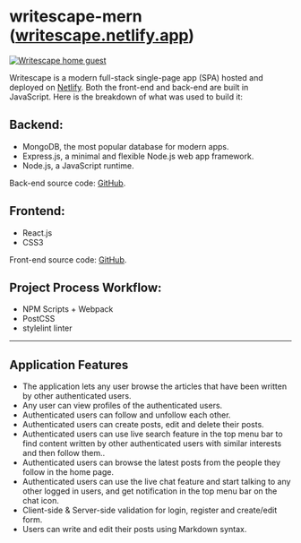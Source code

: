 # **writescape-mern** ([writescape.netlify.app](https://writescape.netlify.app/))
[![Writescape home guest](https://ahmedhosna.netlify.app/assets/images/portfolio//writescape-screenshots/writescape-banner.png)](https://ahmedhosna.netlify.app/portfolio/writescape-mern/)

Writescape is a modern full-stack single-page app (SPA) hosted and deployed on [Netlify](https://writescape.netlify.app). Both the front-end and back-end are built in JavaScript. Here is the breakdown of what was used to build it:

## Backend:
  - MongoDB, the most popular database for modern apps.
  - Express.js, a minimal and flexible Node.js web app framework.
  - Node.js, a JavaScript runtime.

Back-end source code: [GitHub](https://github.com/ahmedhosna95/writescape-backend-api).

## Frontend:
  - React.js
  - CSS3

Front-end source code: [GitHub](https://github.com/ahmedhosna95/writescape-mern).

## Project Process Workflow:
  - NPM Scripts + Webpack
  - PostCSS
  - stylelint linter
  
  ---

## Application Features

  - The application lets any user browse the articles that have been written by other authenticated users.
  - Any user can view profiles of the authenticated users.
  - Authenticated users can follow and unfollow each other.
  - Authenticated users can create posts, edit and delete their posts.
  - Authenticated users can use live search feature in the top menu bar to find content written by other authenticated users with similar interests and then follow them..
  - Authenticated users can browse the latest posts from the people they follow in the home page.
  - Authenticated users can use the live chat feature and start talking to any other logged in users, and get notification in the top menu bar on the chat icon.
  - Client-side & Server-side validation for login, register and create/edit form.
  - Users can write and edit their posts using Markdown syntax.

